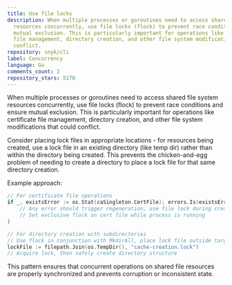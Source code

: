 ```yaml
---
title: Use file locks
description: When multiple processes or goroutines need to access shared file system
  resources concurrently, use file locks (flock) to prevent race conditions and ensure
  mutual exclusion. This is particularly important for operations like certificate
  file management, directory creation, and other file system modifications that could
  conflict.
repository: snyk/cli
label: Concurrency
language: Go
comments_count: 2
repository_stars: 5178
---
```


When multiple processes or goroutines need to access shared file system resources concurrently, use file locks (flock) to prevent race conditions and ensure mutual exclusion. This is particularly important for operations like certificate file management, directory creation, and other file system modifications that could conflict.

Consider placing lock files in appropriate locations - for resources being created, use a lock file in an existing directory (like temp dir) rather than within the directory being created. This prevents the chicken-and-egg problem of needing to create a directory to place a lock file for that same directory creation.

Example approach:
```go
// For certificate file operations
if _, existsError := os.Stat(caSingleton.CertFile); errors.Is(existsError, fs.ErrNotExist) {
    // Any error should trigger regeneration, use file lock during creation
    // Set exclusive flock on cert file while process is running
}

// For directory creation with subdirectories
// Use flock in conjunction with MkdirAll, place lock file outside target directory
lockFile := filepath.Join(os.TempDir(), "cache-creation.lock")
// Acquire lock, then safely create directory structure
```

This pattern ensures that concurrent operations on shared file resources are properly synchronized and prevents corruption or inconsistent state.